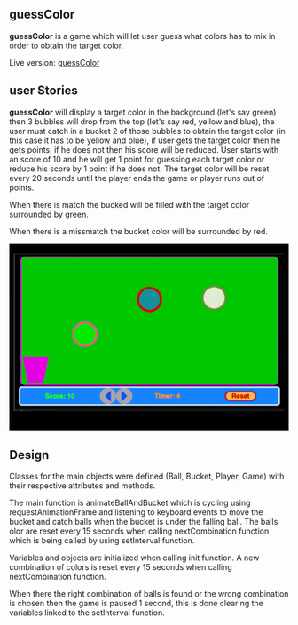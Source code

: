 ## guessColor
**guessColor** is a game which will let user guess what colors has to mix in order to obtain the target color.

Live version: [guessColor](http://splendid-cough.surge.sh/ "guessColor Homepage")


## user Stories
**guessColor** will display a target color in the background (let's say green) then 3 bubbles will drop from the top (let's say red, yellow and blue), the user must catch in a bucket 2 of those bubbles to obtain the target color (in this case it has to be yellow and blue), if user gets the target color then he gets points, if he does not then his score will be reduced.
User starts with an score of 10 and he will get 1 point for guessing each target color or reduce his score by 1 point if he does not.
The target color will be reset every 20 seconds until the player ends the game or player runs out of points. 

When there is match the bucked will be filled with the target color surrounded by green.

When there is a missmatch the bucket color will be surrounded by red.



![Welcome](https://github.com/jsnavarr/guessColor/blob/master/public/static/images/guessColorMS.jpg)

## Design
Classes for the main objects were defined (Ball, Bucket, Player, Game) with their respective attributes and methods. 

The main function is animateBallAndBucket which is cycling using requestAnimationFrame and listening to keyboard events to move the bucket and catch balls when the bucket is under the falling ball. The balls olor are reset every 15 seconds when calling nextCombination function which is being called by using setInterval function.

Variables and objects are initialized when calling init function. A new combination of colors is reset every 15 seconds when calling nextCombination function.

When there the right combination of balls is found or the wrong combination is chosen then the game is paused 1 second, this is done clearing the variables linked to the setInterval function.





